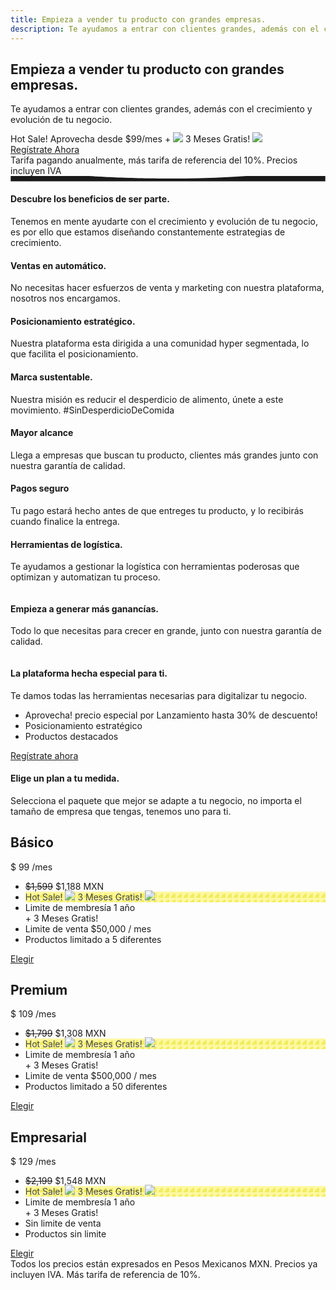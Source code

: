 ```yaml
---
title: Empieza a vender tu producto con grandes empresas.
description: Te ayudamos a entrar con clientes grandes, además con el crecimiento y evolución de tu negocio.
---
```

<!-- Hero Start -->
<section class="bg-half-170 d-table w-100" id="home">
    <div class="container">
        <div class="row align-items-center">
            <div class="col-lg-6 col-md-7">
                <div class="title-heading mt-4">
                    <h1 class="heading mb-3">Empieza a vender tu <span class="text-primary">producto</span> con grandes empresas.</h1>
                    <p class="para-desc text-muted">Te ayudamos a entrar con clientes grandes, además con el crecimiento y evolución de tu negocio.</p>
                    <div class="alert alert-light alert-pills shadow" role="alert">
                        <span class="badge badge-pill badge-danger mr-1">Hot Sale!</span>
                        <span class="content"> Aprovecha desde  <span class="text-primary">$99/mes</span> + <img src="/images/gift.svg" style="max-height:20px;margin-top:-10px"> 3 Meses Gratis! <img src="/images/confetti.svg" style="max-height:20px;margin-top:-10px"></span>
                    </div>
                    <div class="mt-4">
                        <a href="https://flopp.me/merchantsignup?from=LPP&to=SUP" target="_blank" class="btn btn-primary mt-2 mr-2">Regístrate Ahora <i class="uil uil-arrow-right"></i></a>
                    </div>
                    <span class="text-muted">Tarifa pagando anualmente, más tarifa de referencia del 10%. Precios incluyen IVA</span>
                </div>
            </div><!--end col-->
            <div class="col-lg-6 col-md-5 mt-4 pt-2 mt-sm-0 pt-sm-0">
                <div class="text-md-right text-center">
                    <img src="/images/store/papa-blanca-1.jpg" class="img-fluid" alt="">
                </div>
            </div>
        </div><!--end row-->
    </div><!--end container-->
</section><!--end section-->
<!-- Hero End -->

<!-- Shape Start -->
<div class="position-relative">
    <div class="shape overflow-hidden text-light">
        <svg viewBox="0 0 2880 48" fill="none" xmlns="http://www.w3.org/2000/svg">
            <path d="M0 48H1437.5H2880V0H2160C1442.5 52 720 0 720 0H0V48Z" fill="currentColor"></path>
        </svg>
    </div>
</div>
<!--Shape End-->

<!-- Features Start -->
<section class="section bg-light">
    <div class="container">
        <div class="row justify-content-center">
            <div class="col-12 text-center">
                <div class="section-title mb-4 pb-2">
                    <h4 class="title mb-4">Descubre los beneficios de ser parte.</h4>
                    <p class="text-muted para-desc mb-0 mx-auto">Tenemos en mente ayudarte con el crecimiento y evolución de tu negocio, es por ello que estamos <span class="text-primary font-weight-bold">diseñando</span> constantemente estrategias de crecimiento.</p>
                </div>
            </div><!--end col-->
        </div><!--end row-->
        <div class="row justify-content-center align-items-center">
            <div class="col-lg-8 col-md-8">
                <div mt-4 pt-2 class="row">
                    <div class="col-md-6 col-12">
                        <div class="media features pt-4 pb-4">
                            <div class="icon text-center rounded-circle text-primary mr-3 mt-2">
                                <i class="uil h2 uil-store"></i>
                            </div>
                            <div class="media-body">
                                <h4 class="title">Ventas en automático.</h4>
                                <p class="text-muted para mb-0">No necesitas hacer esfuerzos de venta y marketing con nuestra plataforma, nosotros nos encargamos.</p>
                            </div>
                        </div>
                    </div><!--end col-->
                    <div class="col-md-6 col-12">
                        <div class="media features pt-4 pb-4">
                            <div class="icon text-center rounded-circle text-primary mr-3 mt-2">
                                <i class="uil h2 uil-crosshair"></i>
                            </div>
                            <div class="media-body">
                                <h4 class="title">Posicionamiento estratégico.</h4>
                                <p class="text-muted para mb-0">Nuestra plataforma esta dirigida a una comunidad hyper segmentada, lo que facilita el posicionamiento.</p>
                            </div>
                        </div>
                    </div><!--end col-->
                    <div class="col-md-6 col-12">
                        <div class="media features pt-4 pb-4">
                            <div class="icon text-center rounded-circle text-primary mr-3 mt-2">
                                <i class="uil h2 uil-trees"></i>
                            </div>
                            <div class="media-body">
                                <h4 class="title">Marca sustentable.</h4>
                                <p class="text-muted para mb-0">Nuestra misión es reducir el desperdicio de alimento, únete a este movimiento. <span class="text-primary font-weight-bold">#SinDesperdicioDeComida</span></p>
                            </div>
                        </div>
                    </div><!--end col-->
                    <div class="col-md-6 col-12">
                        <div class="media features pt-4 pb-4">
                            <div class="icon text-center rounded-circle text-primary mr-3 mt-2">
                                <i class="uil h2 uil-chart-line"></i>
                            </div>
                            <div class="media-body">
                                <h4 class="title">Mayor alcance</h4>
                                <p class="text-muted para mb-0">Llega a empresas que buscan tu producto, clientes más grandes junto con nuestra garantía de calidad.</p>
                            </div>
                        </div>
                    </div><!--end col-->
                    <div class="col-md-6 col-12">
                        <div class="media features pt-4 pb-4">
                            <div class="icon text-center rounded-circle text-primary mr-3 mt-2">
                                <i class="uil h2 uil-shield-check"></i>
                            </div>
                            <div class="media-body">
                                <h4 class="title">Pagos seguro</h4>
                                <p class="text-muted para mb-0">Tu pago estará hecho antes de que entreges tu producto, y lo recibirás cuando finalice la entrega.</p>
                            </div>
                        </div>
                    </div><!--end col-->
                    <div class="col-md-6 col-12">
                        <div class="media features pt-4 pb-4">
                            <div class="icon text-center rounded-circle text-primary mr-3 mt-2">
                                <i class="uil h2 uil-truck"></i>
                            </div>
                            <div class="media-body">
                                <h4 class="title">Herramientas de logística.</h4>
                                <p class="text-muted para mb-0">Te ayudamos a gestionar la logística con herramientas poderosas que optimizan y automatizan tu proceso.</p>
                            </div>
                        </div>
                    </div><!--end col-->
                </div><!--end row-->
            </div><!--end col-->
            <div class="col-lg-4 col-md-4 col-12 mt-4 pt-2 text-center text-md-right">
                <img src="/images/concept/carga.png" class="img-fluid" alt="">
            </div><!--end col-->
        </div><!--end row-->
    </div><!--end container-->
</section><!--end section-->
<!-- Feature End -->

<!-- Showcase Start -->
<section class="section pt-0 bg-light">
    <div class="container">
        <div class="row justify-content-center">
            <div class="col-12 text-center">
                <div class="section-title mb-4 pb-2">
                    <h4 class="title mb-4">Empieza a generar más ganancías.</h4>
                    <p class="text-muted para-desc mb-0 mx-auto">Todo lo que necesitas para crecer en <span class="text-primary font-weight-bold">grande</span>, junto con nuestra garantía de calidad.</p>
                </div>
            </div><!--end col-->
        </div><!--end row-->
        <div class="row align-items-center">
            <div class="col-lg-5 col-md-6 mt-4 pt-2">
                <img src="/images/concept/recibo.png" class="img-fluid mx-auto d-block" alt="">
            </div><!--end col-->
            <div class="col-lg-7 col-md-6 mt-4 pt-2">
                <div class="section-title ml-lg-5">
                    <h4 class="title mb-4">La plataforma hecha <span class="text-primary">especial</span> para ti.</h4>
                    <p class="text-muted">Te damos todas las herramientas necesarias para digitalizar tu negocio.</p>
                    <ul class="list-unstyled text-muted">
                        <li class="mb-0"><span class="text-success h5 mr-2"><i class="uil uil-check-circle"></i></span>Aprovecha! precio especial por <span class="badge badge-pill badge-danger"> Lanzamiento</span> hasta <span class="text-primary font-weight-bold">30%</span> de descuento! </li>
                        <li class="mb-0"><span class="text-success h5 mr-2"><i class="uil uil-check-circle"></i></span>Posicionamiento estratégico</li>
                        <li class="mb-0"><span class="text-success h5 mr-2"><i class="uil uil-check-circle"></i></span>Productos destacados</li>
                    </ul>
                    <a href="https://flopp.me/merchantsignup?from=LPP&to=SUP" target="_blank" class="mt-3 h6 text-primary">Regístrate ahora <i class="mdi mdi-chevron-right"></i></a>
                </div>
            </div><!--end col-->
        </div><!--end row-->
    </div><!--end container-->
</section><!--end section-->
<!-- Showcase End -->

<!-- Price Start -->
<section class="section">
    <div class="container">
        <div class="row justify-content-center">
            <div class="col-12 text-center">
                <div class="section-title mb-4 pb-2">
                    <h4 class="title mb-4">Elige un plan a tu medida.</h4>
                    <p class="text-muted para-desc mb-0 mx-auto">Selecciona el paquete que mejor se adapte a tu negocio, no importa el tamaño de empresa que tengas, tenemos uno para ti.</p>
                </div>
            </div><!--end col-->
        </div><!--end row-->
        <div class="row align-items-center">
            <div class="col-md-4 col-12 mt-4 pt-2">
                <div class="card pricing-rates bg-light py-5 border-0 rounded text-center">
                    <div class="card-body">
                        <h2 class="title text-uppercase mb-4">Básico</h2>
                        <div class="d-flex justify-content-center mb-4">
                            <span class="h4 mb-0 mt-2">$</span>
                            <span class="price h1 mb-0">99</span>
                            <span class="h4 align-self-end mb-1">/mes</span>
                        </div>
                        <ul class="list-unstyled mb-0 pl-0">
                            <li class="h6 text-muted mb-0"><del class="text-danger ml-2">$1,599</del> $1,188 MXN</li>
                            <li class="h6 text-muted mb-0">
                                <div class="alert alert-outline-primary alert-pills" role="alert" style="background-color: #fff88b;opacity: 0.8;background-image: radial-gradient( ellipse farthest-corner at 10px 10px , #efea3b, #efea3b 50%, #fff88b 50%);background-size: 10px 10px;border: none;">
                                    <span class="badge badge-pill badge-danger mr-1">Hot Sale!</span>
                                    <img src="/images/gift.svg" style="max-height:20px; margin-top:-10px;">
                                    <span class="content">3 Meses Gratis!</span>
                                    <img src="/images/confetti.svg" style="max-height:20px; margin-top:-10px;">
                                </div>
                            </li>
                            <li class="h6 text-muted mb-0"><span class="text-primary h5 mr-2"><i class="uil uil-check-circle"></i></span>Limite de membresía 1 año<br>+ 3 Meses Gratis!</li>
                            <li class="h6 text-muted mb-0"><span class="text-primary h5 mr-2"><i class="uil uil-check-circle"></i></span>Limite de venta $50,000 / mes</li>
                            <li class="h6 text-muted mb-0"><span class="text-primary h5 mr-2"><i class="uil uil-check-circle"></i></span>Productos limitado a 5 diferentes</li>
                        </ul>
                        <a href="https://flopp.me/merchantsignup?from=LPP&to=SUP&do=step2&package_id=5" target="_blank" class="btn btn-primary mt-4">Elegir</a>
                    </div>
                </div>
            </div><!--end col-->
            <div class="col-md-4 col-12 mt-4 pt-2">
                <div class="card pricing-rates starter-plan bg-light py-5 border-0 rounded text-center">
                    <div class="card-body">
                        <h2 class="title text-uppercase text-primary mb-4">Premium</h2>
                        <div class="d-flex justify-content-center mb-4">
                            <span class="h4 mb-0 mt-2">$</span>
                            <span class="price h1 mb-0">109</span>
                            <span class="h4 align-self-end mb-1">/mes</span>
                        </div>
                        <ul class="list-unstyled mb-0 pl-0">
                            <li class="h6 text-muted mb-0"><del class="text-danger ml-2">$1,799</del> $1,308 MXN</li>
                            <li class="h6 text-muted mb-0">
                                <div class="alert alert-outline-primary alert-pills" role="alert" style="background-color: #fff88b;opacity: 0.8;background-image: radial-gradient( ellipse farthest-corner at 10px 10px , #efea3b, #efea3b 50%, #fff88b 50%);background-size: 10px 10px;border: none;">
                                    <span class="badge badge-pill badge-danger mr-1">Hot Sale!</span>
                                    <img src="/images/gift.svg" style="max-height:20px; margin-top:-10px;">
                                    <span class="content">3 Meses Gratis!</span>
                                    <img src="/images/confetti.svg" style="max-height:20px; margin-top:-10px;">
                                </div>
                            </li>
                            <li class="h6 text-muted mb-0"><span class="text-primary h5 mr-2"><i class="uil uil-check-circle"></i></span>Limite de membresía 1 año<br>+ 3 Meses Gratis!</li>
                            <li class="h6 text-muted mb-0"><span class="text-primary h5 mr-2"><i class="uil uil-check-circle"></i></span>Limite de venta $500,000 / mes</li>
                            <li class="h6 text-muted mb-0"><span class="text-primary h5 mr-2"><i class="uil uil-check-circle"></i></span>Productos limitado a 50 diferentes</li>
                        </ul>
                        <a href="https://flopp.me/merchantsignup?from=LPP&to=SUP&do=step2&package_id=6" target="_blank" class="btn btn-primary mt-4">Elegir</a>
                    </div>
                </div>
            </div><!--end col-->
            <div class="col-md-4 col-12 mt-4 pt-2">
                <div class="card pricing-rates bg-light py-5 border-0 rounded text-center">
                    <div class="card-body">
                        <h2 class="title text-uppercase mb-4">Empresarial</h2>
                        <div class="d-flex justify-content-center mb-4">
                            <span class="h4 mb-0 mt-2">$</span>
                            <span class="price h1 mb-0">129</span>
                            <span class="h4 align-self-end mb-1">/mes</span>
                        </div>
                        <ul class="list-unstyled mb-0 pl-0">
                            <li class="h6 text-muted mb-0"><del class="text-danger ml-2">$2,199</del> $1,548 MXN</li>
                            <li class="h6 text-muted mb-0">
                                <div class="alert alert-outline-primary alert-pills" role="alert" style="background-color: #fff88b;opacity: 0.8;background-image: radial-gradient( ellipse farthest-corner at 10px 10px , #efea3b, #efea3b 50%, #fff88b 50%);background-size: 10px 10px;border: none;">
                                    <span class="badge badge-pill badge-danger mr-1">Hot Sale!</span>
                                    <img src="/images/gift.svg" style="max-height:20px; margin-top:-10px;">
                                    <span class="content">3 Meses Gratis!</span>
                                    <img src="/images/confetti.svg" style="max-height:20px; margin-top:-10px;">
                                </div>
                            </li>
                            <li class="h6 text-muted mb-0"><span class="text-primary h5 mr-2"><i class="uil uil-check-circle"></i></span>Limite de membresía 1 año<br>+ 3 Meses Gratis!</li>
                            <li class="h6 text-muted mb-0"><span class="text-primary h5 mr-2"><i class="uil uil-check-circle"></i></span>Sin limite de venta</li>
                            <li class="h6 text-muted mb-0"><span class="text-primary h5 mr-2"><i class="uil uil-check-circle"></i></span>Productos sin limite</li>
                        </ul>
                        <a href="https://flopp.me/merchantsignup?from=LPP&to=SUP&do=step2&package_id=7" target="_blank" class="btn btn-primary mt-4">Elegir</a>
                    </div>
                </div>
            </div><!--end col-->
            <span class="text-muted mt-4">Todos los precios están expresados en Pesos Mexicanos MXN. Precios ya incluyen IVA. Más tarifa de referencia de 10%. </span>
        </div><!--end row-->
    </div><!--end container-->
</section><!--end section-->
<!-- Price End -->
